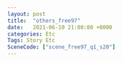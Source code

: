 ```yaml
---
layout: post
title:  "others_free97"
date:   2021-06-10 21:00:00 +0000
categories: Etc
Tags: Story Etc
SceneCode: ["scene_free97_q1_s20"]
---
```

